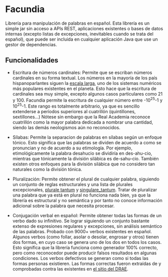 # Facundia
Librería para manipulación de palabras en español. Esta librería es un simple jar sin acceso a APIs REST, aplicaciones existentes o bases de datos internas (excepto listas de excepciones, inevitables cuando se trata del español), que puede ser incluida en cualquier aplicación Java que use un gestor de dependencias.

## Funcionalidades

- Escritura de números cardinales: Permite que se escriban números cardinales en su forma textual. Los números en la mayoría de los país hispanoparlantes siguen la [escala larga](https://es.wikipedia.org/wiki/Escalas_num%C3%A9ricas_larga_y_corta#Escala_num.C3.A9rica_larga), uno de los sistemas numéricos más populares existentes en el planeta. Esto hace que la escritura de cardinales sea muy simple, excepto algunos casos particulares como 21 y 100. Facundia permite la escritura de cualquier número entre -10<sup>25</sup>-1 y 10<sup>25</sup>-1. Este rango es totalmente arbitrario, ya que es sencillo extenderse a períodos superiores al cuatrillón (quintillones, sextillones...) Nótese sin embargo que la Real Academia reconoce cuatrillón como la mayor palabra dedicada a nombrar una cantidad, siendo las demás neologismos aún no reconocidos.

- Sílabas: Permite la separacion de palabras en sílabas según un enfoque tónico. Esto significa que las palabras se dividen de acuerdo a como se pronuncian y no de acuerdo a su etimología. Por ejemplo, etimológicamente la palabra desahucio se dividiría en des-ahu-cio, mientras que tónicamente la división silábica es de-sahu-cio. También existen otros enfoques para la división silábica que no considero tan naturales como la división tónica.

- Pluralización: Permite obtener el plural de cualquier palabra, siguiendo un conjunto de reglas estructurales y una lista de plurales excepcionales, [plurale tantum](https://es.wikipedia.org/wiki/Plurale_tantum) y [singulare_tantum](https://es.wikipedia.org/wiki/Singulare_tantum). Tratar de pluralizar una palabra que ya está en plural no funciona nada bien, ya que la librería es estructural y no semántica y por tanto no conoce información adicional sobre la palabra que necesita procesar. 

- Conjugación verbal en español: Permite obtener todas las formas de un verbo dado su infinitivo. Se lograr siguiendo un conjunto bastante extenso de expresiones regulares y excepciones, sin análisis semántico de las palabras. Probado con 9000+ verbos existentes en español. Algunos verbos (como follar, asolar o desolar, engrosar y otros) tienen dos formas, en cuyo caso se genera uno de los dos en todos los casos. Esto significa que la librería funciona como generador 100% correcto, pero como reconocedor puede producir falsos resultados en algunas condiciones. Los verbos defectivos se generan como si todas las formas personas existieren. Las formas correctas fueron extraídas de y comprobadas contra las existentes en [el sitio del DRAE](http://dle.rae.es).
